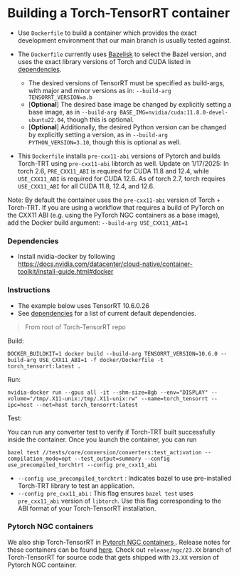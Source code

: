# Building a Torch-TensorRT container

* Use `Dockerfile` to build a container which provides the exact development environment that our main branch is usually tested against.

* The `Dockerfile` currently uses <a href="https://github.com/bazelbuild/bazelisk">Bazelisk</a> to select the Bazel version, and uses the exact library versions of Torch and CUDA listed in <a href="https://github.com/pytorch/TensorRT#dependencies">dependencies</a>.
  * The desired versions of TensorRT must be specified as build-args, with major and minor versions as in: `--build-arg TENSORRT_VERSION=a.b`
  * [**Optional**] The desired base image be changed by explicitly setting a base image, as in `--build-arg BASE_IMG=nvidia/cuda:11.8.0-devel-ubuntu22.04`, though this is optional.
  * [**Optional**] Additionally, the desired Python version can be changed by explicitly setting a version, as in `--build-arg PYTHON_VERSION=3.10`, though this is optional as well.

* This `Dockerfile` installs `pre-cxx11-abi` versions of Pytorch and builds Torch-TRT using `pre-cxx11-abi` libtorch as well. Update on 1/17/2025: In torch 2.6, `PRE_CXX11_ABI` is required for CUDA 11.8 and 12.4, while `USE_CXX11_ABI` is required for CUDA 12.6. As of torch 2.7, torch requires `USE_CXX11_ABI` for all CUDA 11.8, 12.4, and 12.6.

Note: By default the container uses the `pre-cxx11-abi` version of Torch + Torch-TRT. If you are using a workflow that requires a build of PyTorch on the CXX11 ABI (e.g. using the PyTorch NGC containers as a base image), add the Docker build argument: `--build-arg USE_CXX11_ABI=1`

### Dependencies

* Install nvidia-docker by following https://docs.nvidia.com/datacenter/cloud-native/container-toolkit/install-guide.html#docker

### Instructions

- The example below uses TensorRT 10.6.0.26
- See <a href="https://github.com/pytorch/TensorRT#dependencies">dependencies</a> for a list of current default dependencies.

> From root of Torch-TensorRT repo

Build:
```
DOCKER_BUILDKIT=1 docker build --build-arg TENSORRT_VERSION=10.6.0 --build-arg USE_CXX11_ABI=1 -f docker/Dockerfile -t torch_tensorrt:latest .
```

Run:
```
nvidia-docker run --gpus all -it --shm-size=8gb --env="DISPLAY" --volume="/tmp/.X11-unix:/tmp/.X11-unix:rw" --name=torch_tensorrt --ipc=host --net=host torch_tensorrt:latest
```

Test:


You can run any converter test to verify if Torch-TRT built successfully inside the container. Once you launch the container, you can run
```
bazel test //tests/core/conversion/converters:test_activation --compilation_mode=opt --test_output=summary --config use_precompiled_torchtrt --config pre_cxx11_abi
```

* `--config use_precompiled_torchtrt` : Indicates bazel to use pre-installed Torch-TRT library to test an application.
* `--config pre_cxx11_abi` : This flag ensures `bazel test` uses `pre_cxx11_abi` version of `libtorch`. Use this flag corresponding to the ABI format of your Torch-TensorRT installation.

### Pytorch NGC containers

We also ship Torch-TensorRT in <a href="https://catalog.ngc.nvidia.com/orgs/nvidia/containers/pytorch">Pytorch NGC containers </a>. Release notes for these containers can be found <a href="https://docs.nvidia.com/deeplearning/frameworks/pytorch-release-notes/index.html">here</a>. Check out `release/ngc/23.XX` branch of Torch-TensorRT for source code that gets shipped with `23.XX` version of Pytorch NGC container.

